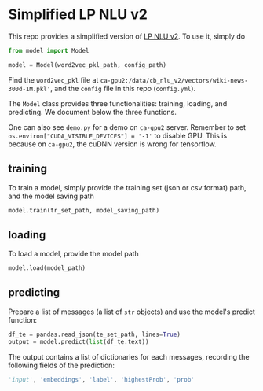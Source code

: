 # Simplified LP NLU v2

This repo provides a simplified version of [LP NLU v2](https://lpgithub.dev.lprnd.net/BotCentral/cb_nlu_v2). To use it, simply do

```python
from model import Model

model = Model(word2vec_pkl_path, config_path)
```

Find the `word2vec_pkl` file at `ca-gpu2:/data/cb_nlu_v2/vectors/wiki-news-300d-1M.pkl'`, and the `config` file in this repo (`config.yml`).

The `Model` class provides three functionalities: training, loading, and predicting. We document below the three functions. 

One can also see `demo.py` for a demo on `ca-gpu2` server. Remember to set `os.environ["CUDA_VISIBLE_DEVICES"] = '-1'`  to disable GPU. This is because on `ca-gpu2`, the cuDNN version is wrong for tensorflow.

## training

To train a model, simply provide the training set (json or csv format) path, and the model saving path

```python
model.train(tr_set_path, model_saving_path)
```

## loading

To load a model, provide the model path

```python
model.load(model_path)
```

## predicting

Prepare a list of messages (a list of `str` objects) and use the model's predict function:

```python
df_te = pandas.read_json(te_set_path, lines=True)
output = model.predict(list(df_te.text))
```

The output contains a list of dictionaries for each messages, recording the following fields of the prediction:

```python
'input', 'embeddings', 'label', 'highestProb', 'prob'
```

